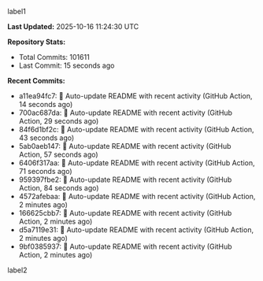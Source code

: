
label1 
<!-- ACTIVITY_START -->
**Last Updated:** 2025-10-16 11:24:30 UTC

**Repository Stats:**
- Total Commits: 101611
- Last Commit: 15 seconds ago

**Recent Commits:**
- a11ea94fc7: 🤖 Auto-update README with recent activity (GitHub Action, 14 seconds ago)
- 700ac687da: 🤖 Auto-update README with recent activity (GitHub Action, 29 seconds ago)
- 84f6d1bf2c: 🤖 Auto-update README with recent activity (GitHub Action, 43 seconds ago)
- 5ab0aeb147: 🤖 Auto-update README with recent activity (GitHub Action, 57 seconds ago)
- 6406f317aa: 🤖 Auto-update README with recent activity (GitHub Action, 71 seconds ago)
- 959397fbe2: 🤖 Auto-update README with recent activity (GitHub Action, 84 seconds ago)
- 4572afebaa: 🤖 Auto-update README with recent activity (GitHub Action, 2 minutes ago)
- 166625cbb7: 🤖 Auto-update README with recent activity (GitHub Action, 2 minutes ago)
- d5a7119e31: 🤖 Auto-update README with recent activity (GitHub Action, 2 minutes ago)
- 9bf0385937: 🤖 Auto-update README with recent activity (GitHub Action, 2 minutes ago)
<!-- ACTIVITY_END -->

label2
